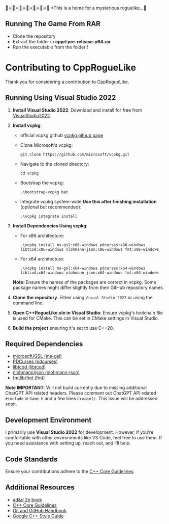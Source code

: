 🐉⚔️🐉⚔️🐉⚔️🐉⚔️🐉⚔️🐉⚔️🐉
*This is a home for a mysterious roguelike...:construction:

## Running The Game From RAR
   - Clone the repository
   - Extract the folder in **cpprl pre-release-x64.rar**
   - Run the executable from the folder !

# Contributing to CppRogueLike

Thank you for considering a contribution to CppRogueLike.

## Running Using Visual Studio 2022

1. **Install Visual Studio 2022**: Download and install for free from [VisualStudio2022](https://visualstudio.microsoft.com/downloads/).

2. **Install vcpkg**:


    - official vcpkg github [vcpkg github page](https://github.com/microsoft/vcpkg)

    - Clone Microsoft's vcpkg:
      ```
      git clone https://github.com/microsoft/vcpkg.git
      ```
    - Navigate to the cloned directory:
      ```
      cd vcpkg
      ```
    - Bootstrap the vcpkg:
      ```
      .\bootstrap-vcpkg.bat
      ```
    - Integrate vcpkg system-wide **Use this after finishing installation** (optional but recommended):
      ```
      .\vcpkg integrate install
      ```

3. **Install Dependencies Using vcpkg**:
    - For x86 architecture:
      ```
      .\vcpkg install ms-gsl:x86-windows pdcurses:x86-windows libtcod:x86-windows nlohmann-json:x86-windows fmt:x86-windows
      ```
    - For x64 architecture:
      ```
      .\vcpkg install ms-gsl:x64-windows pdcurses:x64-windows libtcod:x64-windows nlohmann-json:x64-windows fmt:x64-windows
      ```

   **Note**: Ensure the names of the packages are correct in vcpkg. Some package names might differ slightly from their GitHub repository names.

4. **Clone the repository**. Either using `Visual Studio 2022` or using the command line.

5. **Open C++RogueLike.sln in Visual Studio**: Ensure vcpkg's toolchain file is used for CMake. This can be set in CMake settings in Visual Studio.

6. **Build the project** ensuring it's set to use C++20.

## Required Dependencies

- [microsoft/GSL (ms-gsl)](https://github.com/microsoft/GSL/tree/main)
- [PDCurses (pdcurses)](https://github.com/wmcbrine/PDCurses)
- [libtcod (libtcod)](https://github.com/libtcod/libtcod)
- [nlohmann/json (nlohmann-json)](https://github.com/nlohmann/json)
- [fmtlib/fmt (fmt)](https://github.com/fmtlib/fmt)

**Note IMPORTANT**: Will not build currently due to missing additional ChatGPT API related headers. Please comment out ChatGPT API related `#include` in `Game.h` and a few lines in `main()`. This issue will be addressed soon.


## Development Environment

I primarily use **Visual Studio 2022** for development. However, if you're comfortable with other environments like VS Code, feel free to use them. If you need assistance with setting up, reach out, and i'll help.

## Code Standards

Ensure your contributions adhere to the [C++ Core Guidelines](https://isocpp.github.io/CppCoreGuidelines/CppCoreGuidelines).

## Additional Resources
- [ad&d 2e book](https://archive.org/details/advanced-dungeons-dragons-2nd-edition)
- [C++ Core Guidelines](https://isocpp.github.io/CppCoreGuidelines/CppCoreGuidelines)
- [Git and GitHub Handbook](https://guides.github.com/)
- [Google C++ Style Guide](https://google.github.io/styleguide/cppguide.html)
